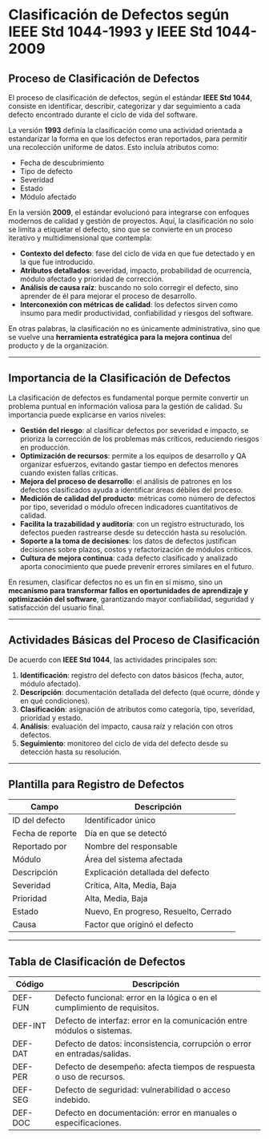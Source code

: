 # Clasificación de Defectos según IEEE Std 1044-1993 y IEEE Std 1044-2009

## Proceso de Clasificación de Defectos

El proceso de clasificación de defectos, según el estándar **IEEE Std 1044**, consiste en identificar, describir, categorizar y dar seguimiento a cada defecto encontrado durante el ciclo de vida del software.

La versión **1993** definía la clasificación como una actividad orientada a estandarizar la forma en que los defectos eran reportados, para permitir una recolección uniforme de datos. Esto incluía atributos como:

- Fecha de descubrimiento  
- Tipo de defecto  
- Severidad  
- Estado  
- Módulo afectado  

En la versión **2009**, el estándar evolucionó para integrarse con enfoques modernos de calidad y gestión de proyectos. Aquí, la clasificación no solo se limita a etiquetar el defecto, sino que se convierte en un proceso iterativo y multidimensional que contempla:

- **Contexto del defecto**: fase del ciclo de vida en que fue detectado y en la que fue introducido.  
- **Atributos detallados**: severidad, impacto, probabilidad de ocurrencia, módulo afectado y prioridad de corrección.  
- **Análisis de causa raíz**: buscando no solo corregir el defecto, sino aprender de él para mejorar el proceso de desarrollo.  
- **Interconexión con métricas de calidad**: los defectos sirven como insumo para medir productividad, confiabilidad y riesgos del software.  

En otras palabras, la clasificación no es únicamente administrativa, sino que se vuelve una **herramienta estratégica para la mejora continua** del producto y de la organización.

---

## Importancia de la Clasificación de Defectos

La clasificación de defectos es fundamental porque permite convertir un problema puntual en información valiosa para la gestión de calidad. Su importancia puede explicarse en varios niveles:

- **Gestión del riesgo**: al clasificar defectos por severidad e impacto, se prioriza la corrección de los problemas más críticos, reduciendo riesgos en producción.  
- **Optimización de recursos**: permite a los equipos de desarrollo y QA organizar esfuerzos, evitando gastar tiempo en defectos menores cuando existen fallas críticas.  
- **Mejora del proceso de desarrollo**: el análisis de patrones en los defectos clasificados ayuda a identificar áreas débiles del proceso.  
- **Medición de calidad del producto**: métricas como número de defectos por tipo, severidad o módulo ofrecen indicadores cuantitativos de calidad.  
- **Facilita la trazabilidad y auditoría**: con un registro estructurado, los defectos pueden rastrearse desde su detección hasta su resolución.  
- **Soporte a la toma de decisiones**: los datos de defectos justifican decisiones sobre plazos, costos y refactorización de módulos críticos.  
- **Cultura de mejora continua**: cada defecto clasificado y analizado aporta conocimiento que puede prevenir errores similares en el futuro.  

En resumen, clasificar defectos no es un fin en sí mismo, sino un **mecanismo para transformar fallos en oportunidades de aprendizaje y optimización del software**, garantizando mayor confiabilidad, seguridad y satisfacción del usuario final.

---

## Actividades Básicas del Proceso de Clasificación

De acuerdo con **IEEE Std 1044**, las actividades principales son:

1. **Identificación**: registro del defecto con datos básicos (fecha, autor, módulo afectado).  
2. **Descripción**: documentación detallada del defecto (qué ocurre, dónde y en qué condiciones).  
3. **Clasificación**: asignación de atributos como categoría, tipo, severidad, prioridad y estado.  
4. **Análisis**: evaluación del impacto, causa raíz y relación con otros defectos.  
5. **Seguimiento**: monitoreo del ciclo de vida del defecto desde su detección hasta su resolución.  

---

## Plantilla para Registro de Defectos

| **Campo**        | **Descripción**                       |
| ---------------- | ------------------------------------- |
| ID del defecto   | Identificador único                   |
| Fecha de reporte | Día en que se detectó                 |
| Reportado por    | Nombre del responsable                |
| Módulo           | Área del sistema afectada             |
| Descripción      | Explicación detallada del defecto     |
| Severidad        | Crítica, Alta, Media, Baja            |
| Prioridad        | Alta, Media, Baja                     |
| Estado           | Nuevo, En progreso, Resuelto, Cerrado |
| Causa            | Factor que originó el defecto         |

---

## Tabla de Clasificación de Defectos

| **Código** | **Descripción**                                                                 |
|------------|---------------------------------------------------------------------------------|
| DEF-FUN    | Defecto funcional: error en la lógica o en el cumplimiento de requisitos.       |
| DEF-INT    | Defecto de interfaz: error en la comunicación entre módulos o sistemas.         |
| DEF-DAT    | Defecto de datos: inconsistencia, corrupción o error en entradas/salidas.       |
| DEF-PER    | Defecto de desempeño: afecta tiempos de respuesta o uso de recursos.            |
| DEF-SEG    | Defecto de seguridad: vulnerabilidad o acceso indebido.                         |
| DEF-DOC    | Defecto en documentación: error en manuales o especificaciones.                 |
